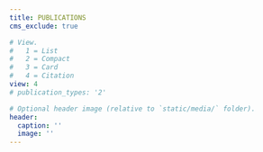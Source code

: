 ```yaml
---
title: PUBLICATIONS
cms_exclude: true

# View.
#   1 = List
#   2 = Compact
#   3 = Card
#   4 = Citation
view: 4
# publication_types: '2'

# Optional header image (relative to `static/media/` folder).
header:
  caption: ''
  image: ''
---
```

